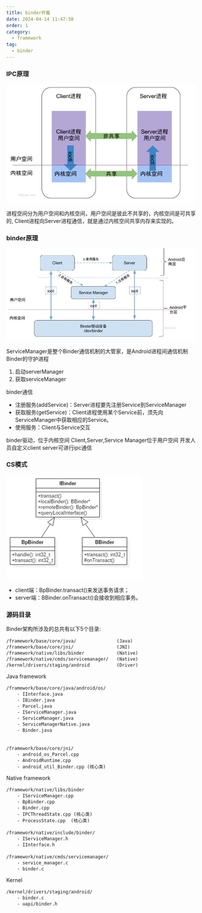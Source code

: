 ```yaml
---
title: binder开篇
date: 2024-04-14 11:47:50
order: 1
category:
  - framework
tag:
  - binder
---
```


### IPC原理 
![ipc原理](images/ipc.png)

进程空间分为用户空间和内核空间，用户空间是彼此不共享的，内核空间是可共享的, Client进程向Server进程通信，就是通过内核空间共享内存来实现的。


### binder原理

![binder原理](images/binder.png)

ServiceManager是整个Binder通信机制的大管家，是Android进程间通信机制Binder的守护进程

1. 启动serverManager
2. 获取serviceManager 

binder通信

* 注册服务(addService)：Server进程要先注册Service到ServiceManager
* 获取服务(getService)：Client进程使用某个Service前，须先向ServiceManager中获取相应的Service。
* 使用服务：Client与Service交互

binder驱动，位于内核空间
Client,Server,Service Manager位于用户空间
开发人员自定义client server可进行ipc通信

### CS模式
![C/S模式](images/bpbinder.png)
* client端：BpBinder.transact()来发送事务请求；
* server端：BBinder.onTransact()会接收到相应事务。

### 源码目录
Binder架构所涉及的总共有以下5个目录:
```
/framework/base/core/java/               (Java)
/framework/base/core/jni/                (JNI)
/framework/native/libs/binder            (Native)
/framework/native/cmds/servicemanager/   (Native)
/kernel/drivers/staging/android          (Driver)
```

Java framework
```
/framework/base/core/java/android/os/  
    - IInterface.java
    - IBinder.java
    - Parcel.java
    - IServiceManager.java
    - ServiceManager.java
    - ServiceManagerNative.java
    - Binder.java  


/framework/base/core/jni/    
    - android_os_Parcel.cpp
    - AndroidRuntime.cpp
    - android_util_Binder.cpp (核心类)
```

Native framework
```
/framework/native/libs/binder         
    - IServiceManager.cpp
    - BpBinder.cpp
    - Binder.cpp
    - IPCThreadState.cpp (核心类)
    - ProcessState.cpp  (核心类)

/framework/native/include/binder/
    - IServiceManager.h
    - IInterface.h

/framework/native/cmds/servicemanager/
    - service_manager.c
    - binder.c

```

Kernel
```
/kernel/drivers/staging/android/
    - binder.c
    - uapi/binder.h
```
